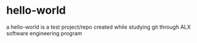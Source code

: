 # hello-world
a hello-world is a test project/repo created while studying git through ALX software engineering program
